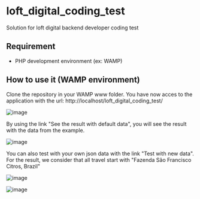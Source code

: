 # loft_digital_coding_test
Solution for loft digital backend developer coding test

## Requirement

- PHP development environment (ex: WAMP)

## How to use it (WAMP environment)

Clone the repository in your WAMP www folder.
You have now acces to the application with the url: http://localhost/loft_digital_coding_test/

![image](https://user-images.githubusercontent.com/23642565/146261963-d96ce5a4-0a7b-4620-863b-f824068b560c.png)

By using the link "See the result with default data", you will see the result with the data from the example.

![image](https://user-images.githubusercontent.com/23642565/146261722-fe73e4da-0105-4b5a-af1c-8ae686136055.png)

You can also test with your own json data with the link "Test with new data". For the result, we consider that all travel start with "Fazenda São Francisco Citros, Brazil"

![image](https://user-images.githubusercontent.com/23642565/146261630-415d4610-10a3-449d-8936-451f6a391bc5.png)

![image](https://user-images.githubusercontent.com/23642565/146261680-8921dc25-47d7-49f1-a84f-19e8db2b5231.png)



